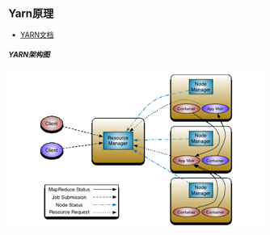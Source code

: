 
## Yarn原理
* [YARN文档](http://hadoop.apache.org/docs/r2.6.5/hadoop-yarn/hadoop-yarn-site/YARN.html)


##### YARN架构图
![YARN架构图](images/yarn_architecture.gif)



